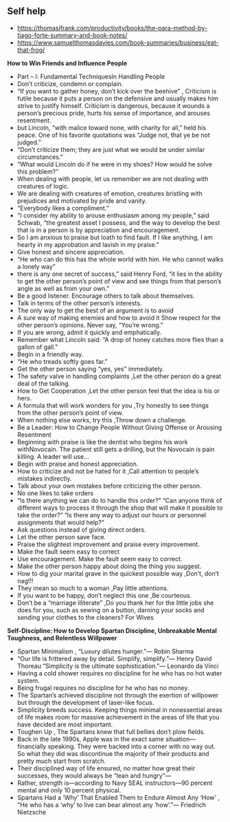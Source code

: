 
## Self help
* https://thomasjfrank.com/productivity/books/the-para-method-by-tiago-forte-summary-and-book-notes/
* https://www.samuelthomasdavies.com/book-summaries/business/eat-that-frog/

**How to Win Friends and Influence People**
- Part – I: Fundamental TechniquesIn Handling People
- Don’t criticize, condemn or complain.
- “If you want to gather honey, don’t kick over the beehive” , Criticism is futile because it puts a person on the defensive and usually makes him strive to justify himself. Criticism is dangerous, because it wounds a person’s precious pride, hurts his sense of importance, and arouses resentment.
- but Lincoln, “with malice toward none, with charity for all,” held his peace. One of his favorite quotations was “Judge not, that ye be not judged.”
- “Don’t criticize them; they are just what we would be under similar circumstances.”
- “What would Lincoln do if he were in my shoes? How would he solve this problem?”
- When dealing with people, let us remember we are not dealing with creatures of logic. 
- We are dealing with creatures of emotion, creatures bristling with prejudices and motivated by pride and vanity.
- “Everybody likes a compliment.”
- “I consider my ability to arouse enthusiasm among my people,” said Schwab, “the greatest asset I possess, and the way to develop the best that is in a person is by appreciation and encouragement.
- So I am anxious to praise but loath to find fault. If I like anything, I am hearty in my approbation and lavish in my praise.”
- Give honest and sincere appreciation.
- “He who can do this has the whole world with him. He who cannot walks a lonely way”
- there is any one secret of success,” said Henry Ford, “it lies in the ability to get the other person’s point of view and see things from that person’s angle as well as from your own.”
- Be a good listener. Encourage others to talk about themselves.
- Talk in terms of the other person’s interests.
- The only way to get the best of an argument is to avoid
- A sure way of making enemies and how to avoid it  Show respect for the other person’s opinions. Never say, “You’re wrong.”
- If you are wrong, admit it quickly and emphatically.
- Remember what Lincoln said: “A drop of honey catches more flies than a gallon of gall.”
- Begin in a friendly way.
- “He who treads softly goes far.”
- Get the other person saying “yes, yes” immediately.
- The safety valve in handling complaints ,Let the other person do a great deal of the talking.
- How to Get Cooperation ,Let the other person feel that the idea is his or hers.
- A formula that will work wonders for you ,Try honestly to see things from the other person’s point of view.
- When nothing else works, try this ,Throw down a challenge.
- Be a Leader: How to Change People Without Giving Offense or Arousing Resentment
- Beginning with praise is like the dentist who begins his work withNovocain. The patient still gets a drilling, but the Novocain is pain killing. A leader will use...
- Begin with praise and honest appreciation.
- How to criticize and not be hated for it ,Call attention to people’s mistakes indirectly.
-  Talk about your own mistakes before criticizing the other person.
- No one likes to take orders
- “Is there anything we can do to handle this order?” “Can anyone think of different ways to process it through the shop that will make it possible to take the order?” “Is there any way to adjust our hours or personnel assignments that would help?”
- Ask questions instead of giving direct orders.
- Let the other person save face.
- Praise the slightest improvement and praise every improvement.
- Make the fault seem easy to correct
- Use encouragement. Make the fault seem easy to correct.
- Make the other person happy about doing the thing you suggest.
- How to dig your marital grave in the quickest possible way ,Don’t, don’t nag!!!
- They mean so much to a woman ,Pay little attentions.
- If you want to be happy, don’t neglect this one ,Be courteous.
- Don’t be a “marriage illiterate” ,Do you thank her for the little jobs she does for you, such as sewing on a button, darning your socks and sending your clothes to the cleaners? For Wives

**Self-Discipline: How to Develop Spartan Discipline, Unbreakable Mental Toughness, and Relentless Willpower** 
- Spartan Minimalism , “Luxury dilutes hunger.”— Robin Sharma
- “Our life is frittered away by detail. Simplify, simplify.”— Henry David Thoreau “Simplicity is the ultimate sophistication.”— Leonardo da Vinci
- Having a cold shower requires no discipline for he who has no hot water system.
- Being frugal requires no discipline for he who has no money.
- The Spartan’s achieved discipline not through the exertion of willpower but through the development of laser-like focus.
- Simplicity breeds success. Keeping things minimal in nonessential areas of life makes room for massive achievement in the areas of life that you have decided are most important.
- Toughen Up , The Spartans knew that full bellies don’t plow fields.
- Back in the late 1990s, Apple was in the exact same situation—financially speaking. They were backed into a corner with no way out. So what they did was discontinue the majority of their products and pretty much start from scratch.
- Their disciplined way of life ensured, no matter how great their successes, they would always be “lean and hungry”—
- Rather, strength is—according to Navy SEAL instructors—90 percent mental and only 10 percent physical.
- Spartans Had a ‘Why’ That Enabled Them to Endure Almost Any ‘How’ , “He who has a ‘why’ to live can bear almost any ‘how’.”— Friedrich Nietzsche
